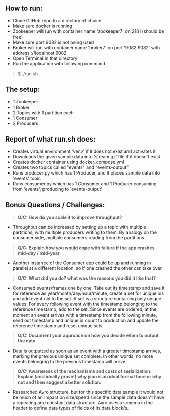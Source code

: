 ## How to run:
   - Clone GitHub repo to a directory of choice
   - Make sure docker is running
   - Zookeeper will run with container name 'zookeeper7' on 2181 (should be free)
   - Make sure port 9082 is not being used
   - Broker will run with container name 'broker7' on port '9082:9082' with address ://localhost:9082
   - Open Terminal in that directory  
   - Run the application with following command 
>$ ./run.sh

## The setup:
   - 1 Zookeeper 
   - 1 Broker 
   - 2 Topics with 1 partition each
   - 1 Consumer
   - 2 Producers

## Report of what run.sh does:
- Creates virtual environment 'venv' if it does not exist and activates it
- Downloads the given sample data into 'stream.gz' file if it doesn't exist
- Creates docker container using docker_compose.yml
- Creates two topics called "events" and "events-output"
- Runs producer.py which has 1 Producer, and it places sample data into 'events' topic
- Runs consumer.py which has 1 Consumer and 1 Producer consuming from 'events', producing to 'events-output'


## Bonus Questions / Challenges:
  > **Q/C: How do you scale it to improve throughput**?

 - Throughput can be increased by setting up a topic with multiple partitions, 
   with multiple producers writing to them. By analogy on the consumer side,
multiple consumers reading from the partitions. 

> **Q/C: Explain how you would cope with failure if the app crashes mid-day / mid-year.**

- Another instance of the Consumer app could be up and running in parallel at a different location, 
so if one crashed the other can take over

> **Q/C: What did you do? what was the reasons you did it like that?**

- Consumed events/frames one by one. Take out its timestamp and save it for reference as year/month/day/hour/minute, 
create a set for unique ids and add event.uid to the set. A set is a structure containing only unique values.
For every following event with the timestamp belonging to the reference timestamp, add to the set.
Since events are ordered, at the moment an event arrives with a timestamp from the 
following minute, send out timestamp and unique id count to production and update the reference timestamp and reset unique sets.

> **Q/C: Document your approach on how you decide when to output the data**

- Data is outputted as soon as an event with a greater timestamp arrives, marking the previous unique set complete.
 In other words, no more events belonging to the previous timestamp will arrive.


> **Q/C: Awareness of the mechanisms and costs of serialization. Explain (and ideally prove!) 
why json is an ideal format here or why not and then suggest a better solution.**

- Researched Avro structure, but for this specific data sample it would not be much of an impact on size/speed 
since the sample data doesn't have a repeating and constant data structure.
Avro uses a schema in the header to define data types of fields of its data block/s.


